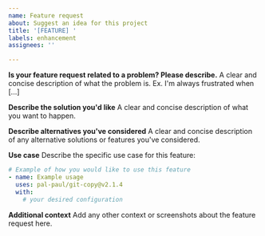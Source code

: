 ```yaml
---
name: Feature request
about: Suggest an idea for this project
title: '[FEATURE] '
labels: enhancement
assignees: ''

---
```


**Is your feature request related to a problem? Please describe.**
A clear and concise description of what the problem is. Ex. I'm always frustrated when [...]

**Describe the solution you'd like**
A clear and concise description of what you want to happen.

**Describe alternatives you've considered**
A clear and concise description of any alternative solutions or features you've considered.

**Use case**
Describe the specific use case for this feature:

```yaml
# Example of how you would like to use this feature
- name: Example usage
  uses: pal-paul/git-copy@v2.1.4
  with:
    # your desired configuration
```

**Additional context**
Add any other context or screenshots about the feature request here.
